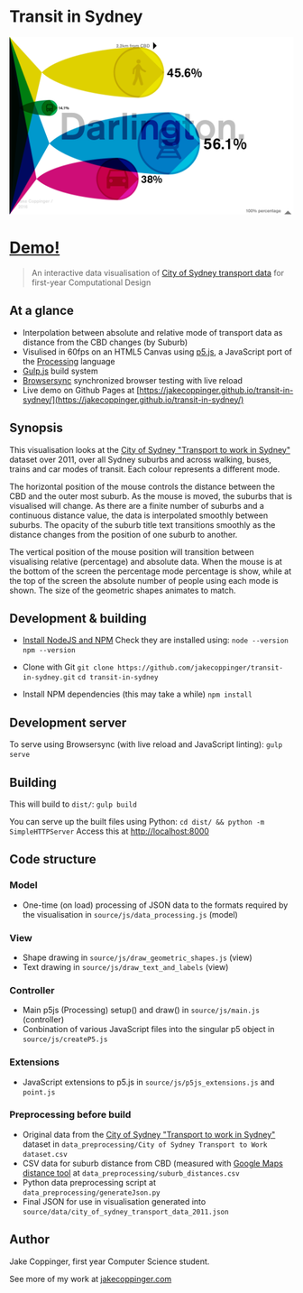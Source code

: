 Transit in Sydney
=================

[![Screenshot of darlington](https://raw.githubusercontent.com/jakecoppinger/transit-in-sydney/master/compressed_darlington_screenshot.png)](https://jakecoppinger.github.io/transit-in-sydney/)

# [Demo!](https://jakecoppinger.github.io/transit-in-sydney/)

> An interactive data visualisation of [City of Sydney transport data](http://profile.id.com.au/sydney/travel-to-work) for first-year Computational Design

At a glance
-----------
- Interpolation between absolute and relative mode of transport data as distance from the CBD changes (by Suburb)
- Visulised in 60fps on an HTML5 Canvas using [p5.js](p5js.org), a JavaScript port of the [Processing](https://processing.org/) language
- [Gulp.js](http://gulpjs.com/) build system
- [Browsersync](https://www.browsersync.io/) synchronized browser testing with live reload
- Live demo on Github Pages at [https://jakecoppinger.github.io/transit-in-sydney/](https://jakecoppinger.github.io/transit-in-sydney/)

Synopsis
---------------------
This visualisation looks at the [City of Sydney "Transport to work in Sydney"](http://profile.id.com.au/sydney/travel-to-work) dataset over 2011, over all Sydney suburbs and across walking, buses, trains  and car modes of transit. Each colour represents a different mode. 

The horizontal position of the mouse controls the distance between the CBD and the outer most suburb. As the mouse is moved, the suburbs that is visualised will change. As there are a finite number of suburbs and a continuous distance value, the data is interpolated smoothly between suburbs. The opacity of the suburb title text transitions smoothly as the distance changes from the position of one suburb to another.

The vertical position of the mouse position will transition between visualising relative (percentage) and absolute data. When the mouse is at the bottom of the screen the percentage mode percentage is show, while at the top of the screen the absolute number of people using each mode is shown. The size of the geometric shapes animates to match.

Development & building
----------------------
- [Install NodeJS and NPM](https://nodejs.org/en/)
Check they are installed using:
`node --version`
`npm --version`

- Clone with Git
`git clone https://github.com/jakecoppinger/transit-in-sydney.git`
`cd transit-in-sydney`

- Install NPM dependencies (this may take a while)
`npm install`

## Development server
To serve using Browsersync (with live reload and JavaScript linting):
`gulp serve`

## Building
This will build to `dist/`:
`gulp build`

You can serve up the built files using Python:
`cd dist/ && python -m SimpleHTTPServer`
Access this at [http://localhost:8000](http://localhost:8000)


Code structure
--------------
### Model
- One-time (on load) processing of JSON data to the formats required by the visualisation in `source/js/data_processing.js` (model)

### View
- Shape drawing in `source/js/draw_geometric_shapes.js` (view)
- Text drawing in `source/js/draw_text_and_labels` (view)

### Controller
- Main p5js (Processing) setup() and draw() in `source/js/main.js` (controller)
- Conbination of various JavaScript files into the singular p5 object in `source/js/createP5.js`

### Extensions
- JavaScript extensions to p5.js in `source/js/p5js_extensions.js` and `point.js`

### Preprocessing before build
- Original data from the [City of Sydney "Transport to work in Sydney"](http://profile.id.com.au/sydney/travel-to-work) dataset in `data_preprocessing/City of Sydney Transport to Work dataset.csv`
- CSV data for suburb distance from CBD (measured with [Google Maps distance tool](https://support.google.com/maps/answer/1628031?co=GENIE.Platform%3DDesktop&hl=en) at `data_preprocessing/suburb_distances.csv`
- Python data preprocessing script at `data_preprocessing/generateJson.py`
- Final JSON for use in visualisation generated into `source/data/city_of_sydney_transport_data_2011.json`


Author
------
Jake Coppinger, first year Computer Science student.

See more of my work at [jakecoppinger.com](http://www.jakecoppinger.com)
